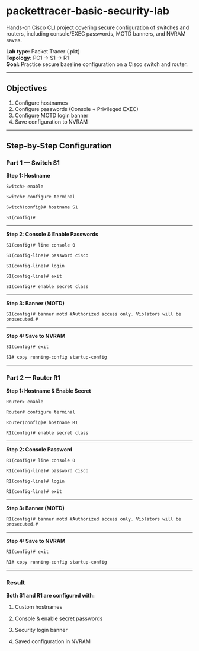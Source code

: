 # packettracer-basic-security-lab

Hands-on Cisco CLI project covering secure configuration of switches and routers, including console/EXEC passwords, MOTD banners, and NVRAM saves.

**Lab type:** Packet Tracer (.pkt)  
**Topology:** PC1 → S1 → R1  
**Goal:** Practice secure baseline configuration on a Cisco switch and router.

---

## Objectives

1. Configure hostnames  
2. Configure passwords (Console + Privileged EXEC)  
3. Configure MOTD login banner  
4. Save configuration to NVRAM

---

## Step-by-Step Configuration

### Part 1 — Switch S1

**Step 1: Hostname**

`Switch> enable`

`Switch# configure terminal`

`Switch(config)# hostname S1`

`S1(config)#`

---

**Step 2: Console & Enable Passwords**

`S1(config)# line console 0`

`S1(config-line)# password cisco`

`S1(config-line)# login`

`S1(config-line)# exit`

`S1(config)# enable secret class`

---

**Step 3: Banner (MOTD)**

`S1(config)# banner motd #Authorized access only. Violators will be prosecuted.#`

---

**Step 4: Save to NVRAM**

`S1(config)# exit`

`S1# copy running-config startup-config`

---

### Part 2 — Router R1

**Step 1: Hostname & Enable Secret**

`Router> enable`

`Router# configure terminal`

`Router(config)# hostname R1`

`R1(config)# enable secret class`

---

**Step 2: Console Password**

`R1(config)# line console 0`

`R1(config-line)# password cisco`

`R1(config-line)# login`

`R1(config-line)# exit`

---

**Step 3: Banner (MOTD)**

`R1(config)# banner motd #Authorized access only. Violators will be prosecuted.#`

---

**Step 4: Save to NVRAM**

`R1(config)# exit`

`R1# copy running-config startup-config`

---

### Result

**Both S1 and R1 are configured with:**

1. Custom hostnames

2. Console & enable secret passwords
 
3. Security login banner

4. Saved configuration in NVRAM
